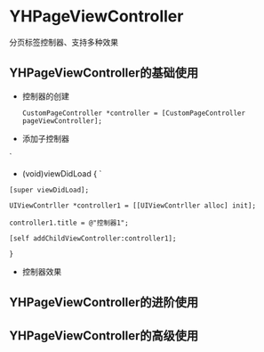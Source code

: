 # YHPageViewController
分页标签控制器、支持多种效果
## YHPageViewController的基础使用
  * 控制器的创建
    
    `
    CustomPageController *controller = [CustomPageController pageViewController];
    `
    
  * 添加子控制器
  
`
- (void)viewDidLoad {
`

`
    [super viewDidLoad];
`

`
    UIViewContrller *controller1 = [[UIViewContrller alloc] init];
`

`
    controller1.title = @"控制器1";
`

`
    [self addChildViewController:controller1];
`

`
  }
`   

  
  * 控制器效果
## YHPageViewController的进阶使用
## YHPageViewController的高级使用
